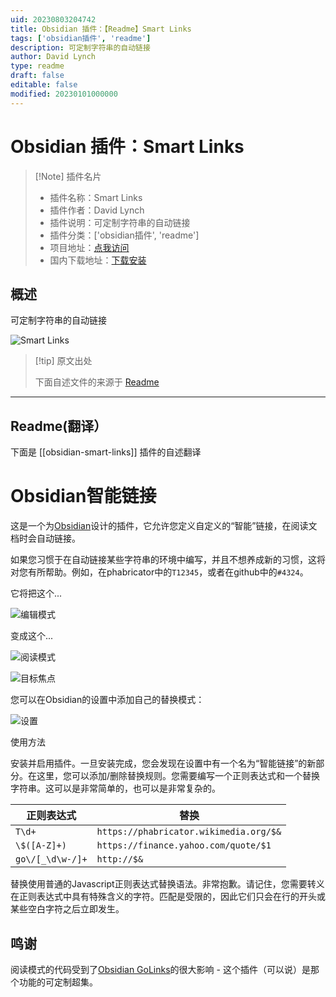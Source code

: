 ```yaml
---
uid: 20230803204742
title: Obsidian 插件：【Readme】Smart Links
tags: ['obsidian插件', 'readme']
description: 可定制字符串的自动链接
author: David Lynch
type: readme
draft: false
editable: false
modified: 20230101000000
---
```


# Obsidian 插件：Smart Links

> [!Note] 插件名片
> - 插件名称：Smart Links
> - 插件作者：David Lynch
> - 插件说明：可定制字符串的自动链接
> - 插件分类：['obsidian插件', 'readme']
> - 项目地址：[点我访问](https://github.com/kemayo/obsidian-smart-links)
> - 国内下载地址：[下载安装](https://pkmer.cn/products/plugin/pluginMarket/?obsidian-smart-links)

## 概述

可定制字符串的自动链接

![Smart Links](https://cdn.pkmer.cn/covers/obsidian-smart-links.png!pkmer)

> [!tip] 原文出处
> 
>下面自述文件的来源于 [Readme](https://ghproxy.net/https://raw.githubusercontent.com/kemayo/obsidian-smart-links/master/README.md)
> 

---

## Readme(翻译）

下面是 [[obsidian-smart-links]] 插件的自述翻译


# Obsidian智能链接

这是一个为[Obsidian](https://obsidian.md)设计的插件，它允许您定义自定义的“智能”链接，在阅读文档时会自动链接。

如果您习惯于在自动链接某些字符串的环境中编写，并且不想养成新的习惯，这将对您有所帮助。例如，在phabricator中的`T12345`，或者在github中的`#4324`。

它将把这个...

![编辑模式](https://user-images.githubusercontent.com/2187/206587959-dd4237a7-98ce-43a7-9373-4f4c695d3efe.png)

变成这个...

![阅读模式](https://user-images.githubusercontent.com/2187/206588016-a13f5b4a-19a7-48ce-bc4b-9cb86bf25e43.png)

![目标焦点](https://user-images.githubusercontent.com/2187/206588064-da4c6242-a29d-4d36-95d6-0b4fb4979c09.png)

您可以在Obsidian的设置中添加自己的替换模式：

![设置](https://user-images.githubusercontent.com/2187/206587877-382c293e-8c71-419d-b11b-f2043ff9163b.png)

使用方法

安装并启用插件。一旦安装完成，您会发现在设置中有一个名为“智能链接”的新部分。在这里，您可以添加/删除替换规则。您需要编写一个正则表达式和一个替换字符串。这可以是非常简单的，也可以是非常复杂的。

| 正则表达式 | 替换                             |
|--------------------|-----------------------------------------|
| `T\d+`             | `https://phabricator.wikimedia.org/$&`  |
| `\$([A-Z]+)`       | `https://finance.yahoo.com/quote/$1`    |
| `go\/[_\d\w-/]+`   | `http://$&`                             |

替换使用普通的Javascript正则表达式替换语法。非常抱歉。请记住，您需要转义在正则表达式中具有特殊含义的字符。匹配是受限的，因此它们只会在行的开头或某些空白字符之后立即发生。

## 鸣谢

阅读模式的代码受到了[Obsidian GoLinks](https://github.com/xavdid/obsidian-golinks)的很大影响 - 这个插件（可以说）是那个功能的可定制超集。



